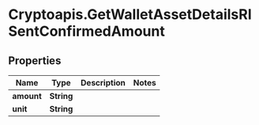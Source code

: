 # Cryptoapis.GetWalletAssetDetailsRISentConfirmedAmount

## Properties

Name | Type | Description | Notes
------------ | ------------- | ------------- | -------------
**amount** | **String** |  | 
**unit** | **String** |  | 


